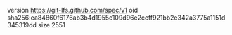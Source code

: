 version https://git-lfs.github.com/spec/v1
oid sha256:ea84860f6176ab3b4d1955c109d96e2ccff921bb2e342a3775a1151d345319dd
size 2551
